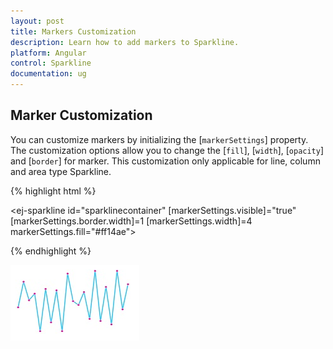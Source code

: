 ```yaml
---
layout: post
title: Markers Customization
description: Learn how to add markers to Sparkline.
platform: Angular
control: Sparkline
documentation: ug
---
```


## Marker Customization

You can customize markers by initializing the [`markerSettings`] property. The customization options allow you to change the [`fill`], [`width`], [`opacity`] and [`border`] for marker. This customization only applicable for line, column and area type Sparkline.

{% highlight html %}

<ej-sparkline id="sparklinecontainer" [markerSettings.visible]="true" [markerSettings.border.width]=1 [markerSettings.width]=4 markerSettings.fill="#ff14ae">          
                               
</ej-sparkline>

{% endhighlight %}

![](Marker-Customization_images/Marker-Customization_img1.png)
